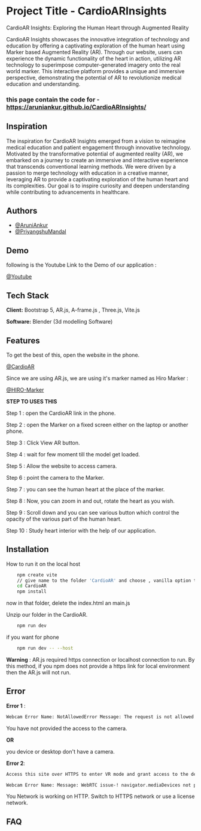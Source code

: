 # Project Title - CardioARInsights

CardioAR Insights: Exploring the Human Heart through Augmented Reality

CardioAR Insights showcases the innovative integration of technology and education by offering a captivating exploration of the human heart using Marker based Augmented Reality (AR). Through our website, users can experience the dynamic functionality of the heart in action, utilizing AR technology to superimpose computer-generated imagery onto the real world marker. This interactive platform provides a unique and immersive perspective, demonstrating the potential of AR to revolutionize medical education and understanding.

### this page contain the code for  - https://aruniankur.github.io/CardioARInsights/

## Inspiration

The inspiration for CardioAR Insights emerged from a vision to reimagine medical education and patient engagement through innovative technology. Motivated by the transformative potential of augmented reality (AR), we embarked on a journey to create an immersive and interactive experience that transcends conventional learning methods. We were driven by a passion to merge technology with education in a creative manner, leveraging AR to provide a captivating exploration of the human heart and its complexities. Our goal is to inspire curiosity and deepen understanding while contributing to advancements in healthcare.
## Authors

- [@AruniAnkur](https://github.com/aruniankur)
- [@PriyangshuMandal](https://github.com/aruniankur)


## Demo

following is the Youtube Link to the Demo of our application :

[@Youtube](https://www.youtube.com/watch?v=BrRnBgtUAlY)




## Tech Stack

**Client:** Bootstrap 5, AR.js, A-frame.js , Three.js, Vite.js

**Software:** Blender (3d modelling Software)


## Features

To get the best of this, open the website in the phone.

[@CardioAR](https://aruniankur.github.io/CardioARInsights/)

Since we are using AR.js, we are using it's marker named as Hiro Marker :

[@HIRO-Marker](https://stemkoski.github.io/AR-Examples/markers/hiro.png)


**STEP TO USES THIS**

Step 1 : open the CardioAR link in the phone.

Step 2 : open the Marker on a fixed screen either on the laptop or another phone.

Step 3 : Click View AR button.

Step 4 : wait for few moment till the model get loaded.

Step 5 : Allow the website to access camera.

Step 6 : point the camera to the Marker.

Step 7 : you can see the human heart at the place of the marker.

Step 8 : Now, you can zoom in and out, rotate the heart as you wish.

Step 9 : Scroll down and you can see various button which control the opacity of the various part of the human heart.

Step 10 : Study heart interior with the help of our application.
## Installation

How to run it on the local host

```bash
    npm create vite
    // give name to the folder 'CardioAR' and choose , vanilla option then javascript 
    cd CardioAR
    npm install
```
    
now in that folder, delete the index.html an main.js 

Unzip our folder in the CardioAR.

```bash 
    npm run dev
```

if you want for phone

```bash 
    npm run dev -- --host
```
**Warning** : AR.js required https connection or localhost connection to run. 
By this method, if you npm does not provide a https link for local environment then the AR.js will not run.



## Error 

**Error 1** : 
```bash
Webcam Error Name: NotAllowedError Message: The request is not allowed by the user agent or the platform in the current context, possibly because the user denied permission
```

You have not provided the access to the camera. 

**OR**

you device or desktop don't have a camera.


**Error 2**:

```bash
Access this site over HTTPS to enter VR mode and grant access to the device Sensors.

Webcam Error Name: Message: WebRTC issue-! navigator.mediaDevices not present in your browser.

```

You Network is working on HTTP. Switch to HTTPS network or use a license network.
## FAQ



